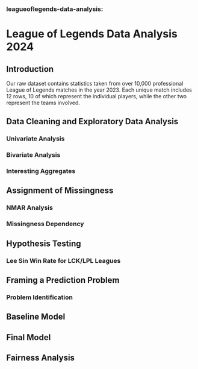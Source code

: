 ### leagueoflegends-data-analysis:


# League of Legends Data Analysis 2024

## Introduction

Our raw dataset contains statistics taken from over 10,000 professional League of Legends matches in the year 2023. Each unique match includes 12 rows, 10 of which represent the individual players, while the other two represent the teams involved.


## Data Cleaning and Exploratory Data Analysis
### Univariate Analysis

### Bivariate Analysis

### Interesting Aggregates

## Assignment of Missingness
### NMAR Analysis

### Missingness Dependency

## Hypothesis Testing
### Lee Sin Win Rate for LCK/LPL Leagues

## Framing a Prediction Problem
### Problem Identification

## Baseline Model

## Final Model

## Fairness Analysis
